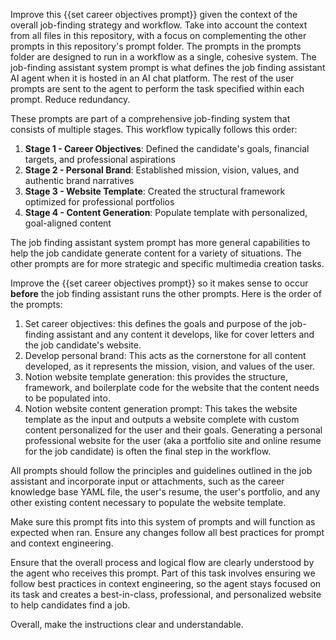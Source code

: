 Improve this {{set career objectives prompt}} given the context of the overall job-finding strategy and workflow. Take into account the context from all files in this repository, with a focus on complementing the other prompts in this repository's prompt folder. The prompts in the prompts folder are designed to run in a workflow as a single, cohesive system. The job-finding assistant system prompt is what defines the job finding assistant AI agent when it is hosted in an AI chat platform. The rest of the user prompts are sent to the agent to perform the task specified within each prompt. Reduce redundancy.

These prompts are part of a comprehensive job-finding system that consists of multiple stages. This workflow typically follows this order:

1. **Stage 1 - Career Objectives**: Defined the candidate's goals, financial targets, and professional aspirations
2. **Stage 2 - Personal Brand**: Established mission, vision, values, and authentic brand narratives
3. **Stage 3 - Website Template**: Created the structural framework optimized for professional portfolios
4. **Stage 4 - Content Generation**: Populate template with personalized, goal-aligned content

The job finding assistant system prompt has more general capabilities to help the job candidate generate content for a variety of situations. The other prompts are for more strategic and specific multimedia creation tasks.

Improve the {{set career objectives prompt}} so it makes sense to occur **before** the job finding assistant runs the other prompts. Here is the order of the prompts:
1. Set career objectives: this defines the goals and purpose of the job-finding assistant and any content it develops, like for cover letters and the job candidate's website.
2. Develop personal brand: This acts as the cornerstone for all content developed, as it represents the mission, vision, and values of the user. 
3. Notion website template generation: this provides the structure, framework, and boilerplate code for the website that the content needs to be populated into.
4. Notion website content generation prompt: This takes the website template as the input and outputs a website complete with custom content personalized for the user and their goals. Generating a personal professional website for the user (aka a portfolio site and online resume for the job candidate) is often the final step in the workflow.

All prompts should follow the principles and guidelines outlined in the job assistant and incorporate input or attachments, such as the career knowledge base YAML file, the user's resume, the user's portfolio, and any other existing content necessary to populate the website template. 

Make sure this prompt fits into this system of prompts and will function as expected when ran. Ensure any changes follow all best practices for prompt and context engineering. 

Ensure that the overall process and logical flow are clearly understood by the agent who receives this prompt. Part of this task involves ensuring we follow best practices in context engineering, so the agent stays focused on its task and creates a best-in-class, professional, and personalized website to help candidates find a job.

Overall, make the instructions clear and understandable.
